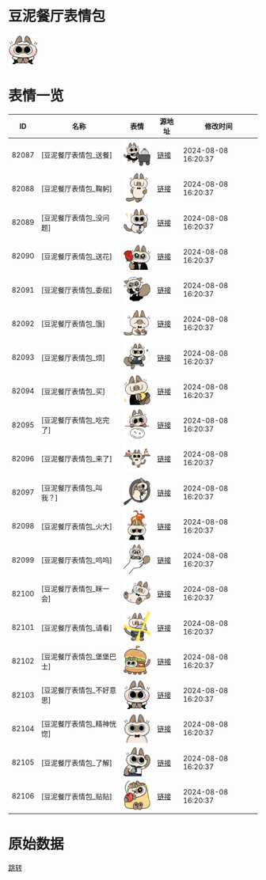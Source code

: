 # 豆泥餐厅表情包

<img src="./cover.png" height="60" alt="cover" />

# 表情一览

|ID|名称|表情|源地址|修改时间|
|----|----|----|----|----|
|82087|[豆泥餐厅表情包_送餐]|<img src="./pic/082087_%5B豆泥餐厅表情包_送餐%5D.png" height="60" alt="送餐"/>|[链接](https://i0.hdslb.com/bfs/emote/d0fd0817b7a33b3ef122c75a294e8d12cbdf26cc.png)|2024-08-08 16:20:37|
|82088|[豆泥餐厅表情包_鞠躬]|<img src="./pic/082088_%5B豆泥餐厅表情包_鞠躬%5D.png" height="60" alt="鞠躬"/>|[链接](https://i0.hdslb.com/bfs/emote/7d57805a08762dd8a32717badc8e4f0c25061622.png)|2024-08-08 16:20:37|
|82089|[豆泥餐厅表情包_没问题]|<img src="./pic/082089_%5B豆泥餐厅表情包_没问题%5D.png" height="60" alt="没问题"/>|[链接](https://i0.hdslb.com/bfs/emote/8c27001ec4212abcb366921345cfd17d3b5c1640.png)|2024-08-08 16:20:37|
|82090|[豆泥餐厅表情包_送花]|<img src="./pic/082090_%5B豆泥餐厅表情包_送花%5D.png" height="60" alt="送花"/>|[链接](https://i0.hdslb.com/bfs/emote/a1348eaa9730b4d49fe6cb6b9774ce1ed7780eaa.png)|2024-08-08 16:20:37|
|82091|[豆泥餐厅表情包_委屈]|<img src="./pic/082091_%5B豆泥餐厅表情包_委屈%5D.png" height="60" alt="委屈"/>|[链接](https://i0.hdslb.com/bfs/emote/e777641f5a6ce603b37dfc432ccd1fce7f6ea5fd.png)|2024-08-08 16:20:37|
|82092|[豆泥餐厅表情包_饿]|<img src="./pic/082092_%5B豆泥餐厅表情包_饿%5D.png" height="60" alt="饿"/>|[链接](https://i0.hdslb.com/bfs/emote/b20eb61961bcba9a52bce2d11d11db37ce8aa533.png)|2024-08-08 16:20:37|
|82093|[豆泥餐厅表情包_烦]|<img src="./pic/082093_%5B豆泥餐厅表情包_烦%5D.png" height="60" alt="烦"/>|[链接](https://i0.hdslb.com/bfs/emote/57efaf74aa9f2332616798a57e107f253e9304d5.png)|2024-08-08 16:20:37|
|82094|[豆泥餐厅表情包_买]|<img src="./pic/082094_%5B豆泥餐厅表情包_买%5D.png" height="60" alt="买"/>|[链接](https://i0.hdslb.com/bfs/emote/8658d1657bd2c1dc0bc7d9b36c1c4a250aca349d.png)|2024-08-08 16:20:37|
|82095|[豆泥餐厅表情包_吃完了]|<img src="./pic/082095_%5B豆泥餐厅表情包_吃完了%5D.png" height="60" alt="吃完了"/>|[链接](https://i0.hdslb.com/bfs/emote/572a4851e74a148f59f2a19109ddad6d2d62df65.png)|2024-08-08 16:20:37|
|82096|[豆泥餐厅表情包_来了]|<img src="./pic/082096_%5B豆泥餐厅表情包_来了%5D.png" height="60" alt="来了"/>|[链接](https://i0.hdslb.com/bfs/emote/68d70579f7121ed7c81fc3351abedb7f4f783d08.png)|2024-08-08 16:20:37|
|82097|[豆泥餐厅表情包_叫我？]|<img src="./pic/082097_%5B豆泥餐厅表情包_叫我？%5D.png" height="60" alt="叫我？"/>|[链接](https://i0.hdslb.com/bfs/emote/9eeb6a51d6b4e2e743f33e3971aa49605d2f8ddd.png)|2024-08-08 16:20:37|
|82098|[豆泥餐厅表情包_火大]|<img src="./pic/082098_%5B豆泥餐厅表情包_火大%5D.png" height="60" alt="火大"/>|[链接](https://i0.hdslb.com/bfs/emote/fbb35a78809a278c6559d892c6e600a7764564f0.png)|2024-08-08 16:20:37|
|82099|[豆泥餐厅表情包_呜呜]|<img src="./pic/082099_%5B豆泥餐厅表情包_呜呜%5D.png" height="60" alt="呜呜"/>|[链接](https://i0.hdslb.com/bfs/emote/d75bdf3bb5a96524c88191f5fcf2d2884bede7a2.png)|2024-08-08 16:20:37|
|82100|[豆泥餐厅表情包_眯一会]|<img src="./pic/082100_%5B豆泥餐厅表情包_眯一会%5D.png" height="60" alt="眯一会"/>|[链接](https://i0.hdslb.com/bfs/emote/1a605330d0045c49e7afc366f9b8a96b570a1a99.png)|2024-08-08 16:20:37|
|82101|[豆泥餐厅表情包_请看]|<img src="./pic/082101_%5B豆泥餐厅表情包_请看%5D.png" height="60" alt="请看"/>|[链接](https://i0.hdslb.com/bfs/emote/e27feece8bba0788b75395c4b4c8374266402003.png)|2024-08-08 16:20:37|
|82102|[豆泥餐厅表情包_堡堡巴士]|<img src="./pic/082102_%5B豆泥餐厅表情包_堡堡巴士%5D.png" height="60" alt="堡堡巴士"/>|[链接](https://i0.hdslb.com/bfs/emote/57e2db70a5bddc777f99fecd828a31f3ea9c613b.png)|2024-08-08 16:20:37|
|82103|[豆泥餐厅表情包_不好意思]|<img src="./pic/082103_%5B豆泥餐厅表情包_不好意思%5D.png" height="60" alt="不好意思"/>|[链接](https://i0.hdslb.com/bfs/emote/38471f7e8c63113fd592de5512ba0ec299e77431.png)|2024-08-08 16:20:37|
|82104|[豆泥餐厅表情包_精神恍惚]|<img src="./pic/082104_%5B豆泥餐厅表情包_精神恍惚%5D.png" height="60" alt="精神恍惚"/>|[链接](https://i0.hdslb.com/bfs/emote/902f9559fa76f0aa5bd456b9a971d82622109d08.png)|2024-08-08 16:20:37|
|82105|[豆泥餐厅表情包_了解]|<img src="./pic/082105_%5B豆泥餐厅表情包_了解%5D.png" height="60" alt="了解"/>|[链接](https://i0.hdslb.com/bfs/emote/58f825881c3b08311185d344cad54369759fd11e.png)|2024-08-08 16:20:37|
|82106|[豆泥餐厅表情包_贴贴]|<img src="./pic/082106_%5B豆泥餐厅表情包_贴贴%5D.png" height="60" alt="贴贴"/>|[链接](https://i0.hdslb.com/bfs/emote/388dd780821851dfc5b5fa408f213fbbf98c0aee.png)|2024-08-08 16:20:37|

# 原始数据

[跳转](./raw.json)

